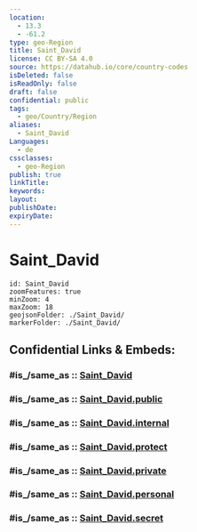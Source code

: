 ```yaml
---
location:
  - 13.3
  - -61.2
type: geo-Region
title: Saint_David
license: CC BY-SA 4.0
source: https://datahub.io/core/country-codes
isDeleted: false
isReadOnly: false
draft: false
confidential: public
tags:
  - geo/Country/Region
aliases:
  - Saint_David
Languages:
  - de
cssclasses:
  - geo-Region
publish: true
linkTitle:
keywords:
layout:
publishDate:
expiryDate:
---
```


# Saint_David

```leaflet
id: Saint_David
zoomFeatures: true 
minZoom: 4 
maxZoom: 18
geojsonFolder: ./Saint_David/
markerFolder: ./Saint_David/
```


## Confidential Links & Embeds: 

### #is_/same_as :: [Saint_David](/_Standards/Earth/Continent/America~Caribbean/Saint_Vincent_and_Grenadines/Counties/Saint_David.md) 

### #is_/same_as :: [Saint_David.public](/_public/Earth/Continent/America~Caribbean/Saint_Vincent_and_Grenadines/Counties/Saint_David.public.md) 

### #is_/same_as :: [Saint_David.internal](/_internal/Earth/Continent/America~Caribbean/Saint_Vincent_and_Grenadines/Counties/Saint_David.internal.md) 

### #is_/same_as :: [Saint_David.protect](/_protect/Earth/Continent/America~Caribbean/Saint_Vincent_and_Grenadines/Counties/Saint_David.protect.md) 

### #is_/same_as :: [Saint_David.private](/_private/Earth/Continent/America~Caribbean/Saint_Vincent_and_Grenadines/Counties/Saint_David.private.md) 

### #is_/same_as :: [Saint_David.personal](/_personal/Earth/Continent/America~Caribbean/Saint_Vincent_and_Grenadines/Counties/Saint_David.personal.md) 

### #is_/same_as :: [Saint_David.secret](/_secret/Earth/Continent/America~Caribbean/Saint_Vincent_and_Grenadines/Counties/Saint_David.secret.md)


